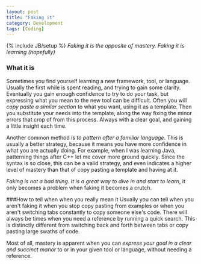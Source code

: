 ```yaml
---
layout: post
title: "Faking it"
category: Development
tags: [Coding]
---
```

{% include JB/setup %}
*Faking it is the opposite of mastery. Faking it is learning (hopefully)*
### What it is
  Sometimes you find yourself learning a new framework, tool, or language.
Usually the first while is spent reading, and trying to gain some clarity.
Eventually you gain enough confidence to try to do your task, but expressing
what you mean to the new tool can be difficult. Often you will *copy paste
a similar section* to what you want, using it as a template.
Then you substitute your needs into the template, along the way
fixing the minor errors that crop of from this process. Always with a clear
goal, and gaining a little insight each time.

  Another common method is *to pattern after a familiar language*.
This is usually a better strategy, because it means you have more confidence in what
you are actually doing. For example, when I was learning Java, patterning things
after C++ let me cover more ground quickly. Since the syntax is so close,
this can be a valid strategy, and even indicates a higher level of mastery than
that of copy pasting a template and having at it.

  *Faking is not a bad thing. It is a great way to dive in and start to learn*,
it only becomes a problem when faking it becomes a crutch.

###How to tell when when you really mean it
  Usually you can tell when you aren't faking it when you stop copy pasting
from examples or when you aren't switching tabs constantly to copy someone
else's code. There will always be times when you need a reference by running
a quick search. This is distinctly different from switching back and forth
between tabs or copy pasting large swaths of code.

Most of all, mastery is apparent when you can *express your goal in a clear
and succinct manor* to or in your given tool or language, without needing
a reference.
